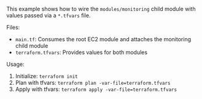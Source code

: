 This example shows how to wire the `modules/monitoring` child module with values passed via a `*.tfvars` file.

Files:
- `main.tf`: Consumes the root EC2 module and attaches the monitoring child module
- `terraform.tfvars`: Provides values for both modules

Usage:
1. Initialize: `terraform init`
2. Plan with tfvars: `terraform plan -var-file=terraform.tfvars`
3. Apply with tfvars: `terraform apply -var-file=terraform.tfvars`

